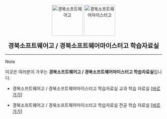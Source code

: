<div align="center">

<a href="http://school.gyo6.net/gbsw"><img src="https://raw.github.com/GBSWHS/CI-Signature/main/symbol/symbol-only.png" alt="경북소프트웨어고" width="100" /></a> <a href="http://school.gyo6.net/gbsw"><img src="https://raw.github.com/GBSWHS/CI-Signature/main/symbol/symbol-new-only.png" alt="경북소프트웨어마이스터고" width="100" /></a>

<b><big><big>경북소프트웨어고 / 경북소프트웨어마이스터고 학습자료실</big></big></b><br />

</div>

--- 

> [!Note]
이곳은 여러분이 가꾸는 **경북소프트웨어고 / 경북소프트웨어마이스터고 학습자료실**입니다.  

- 경북소프트웨어고 / 경북소프트웨어마이스터고 학습자료실 교과 학습 자료실 [[바로가기]](https://github.com/GBSWPDS/Subject-Storage) </br> 

- 경북소프트웨어고 / 경북소프트웨어마이스터고 학습자료실 전공 학습 자료실 [[바로가기]](https://github.com/GBSWPDS/Major-Storage)
